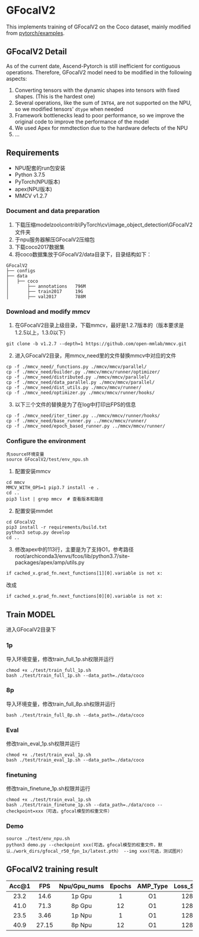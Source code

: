 # GFocalV2

This implements training of GFocalV2 on the Coco dataset, mainly modified from [pytorch/examples](https://github.com/open-mmlab/mmdetection).

## GFocalV2 Detail

As of the current date, Ascend-Pytorch is still inefficient for contiguous operations.
Therefore, GFocalV2 model need to be modified in the following aspects:

1. Converting tensors with the dynamic shapes into tensors with fixed shapes. (This is the hardest one)
2. Several operations, like the sum of `INT64`, are not supported on the NPU, so we modified tensors' `dtype` when needed
3. Framework bottlenecks lead to poor performance, so we improve the original code to improve the performance of the model
4. We used Apex for mmdtection due to the hardware defects of the NPU
5. ...


## Requirements

- NPU配套的run包安装
- Python 3.7.5
- PyTorch(NPU版本)
- apex(NPU版本)
- MMCV v1.2.7
### Document and data preparation
1. 下载压缩modelzoo\contrib\PyTorch\cv\image_object_detection\GFocalV2 文件夹
2. 于npu服务器解压GFocalV2压缩包
3. 下载coco2017数据集
4. 将coco数据集放于GFocalV2/data目录下，目录结构如下：
```
GFocalV2
├── configs
├── data
│   ├── coco
│       ├── annotations   796M
│       ├── train2017     19G
│       ├── val2017       788M
```
### Download and modify mmcv

1. 在GFocalV2目录上级目录，下载mmcv，最好是1.2.7版本的（版本要求是1.2.5以上，1.3.0以下）
```
git clone -b v1.2.7 --depth=1 https://github.com/open-mmlab/mmcv.git
```
2. 进入GFocalV2目录，用mmcv_need里的文件替换mmcv中对应的文件
```
cp -f ./mmcv_need/_functions.py ./mmcv/mmcv/parallel/
cp -f ./mmcv_need/builder.py ./mmcv/mmcv/runner/optimizer/
cp -f ./mmcv_need/distributed.py ./mmcv/mmcv/parallel/
cp -f ./mmcv_need/data_parallel.py ./mmcv/mmcv/parallel/
cp -f ./mmcv_need/dist_utils.py ./mmcv/mmcv/runner/
cp -f ./mmcv_need/optimizer.py ./mmcv/mmcv/runner/hooks/
```
3. 以下三个文件的替换是为了在log中打印出FPS的信息
```
cp -f ./mmcv_need/iter_timer.py ../mmcv/mmcv/runner/hooks/
cp -f ./mmcv_need/base_runner.py ../mmcv/mmcv/runner/
cp -f ./mmcv_need/epoch_based_runner.py ../mmcv/mmcv/runner/
```
### Configure the environment
```
先source环境变量
source GFocalV2/test/env_npu.sh  
```
1. 配置安装mmcv
```
cd mmcv
MMCV_WITH_OPS=1 pip3.7 install -e .
cd ..
pip3 list | grep mmcv  # 查看版本和路径
``` 
2. 配置安装mmdet
```
cd GFocalV2
pip3 install -r requirements/build.txt
python3 setup.py develop
cd ..
```
3. 修改apex中的113行，主要是为了支持O1，参考路径root/archiconda3/envs/fcos/lib/python3.7/site-packages/apex/amp/utils.py
```
if cached_x.grad_fn.next_functions[1][0].variable is not x:
```
改成
```
if cached_x.grad_fn.next_functions[0][0].variable is not x:
```
## Train MODEL
进入GFocalV2目录下
### 1p
导入环境变量，修改train_full_1p.sh权限并运行
```
chmod +x ./test/train_full_1p.sh
bash ./test/train_full_1p.sh --data_path=./data/coco
```

### 8p
导入环境变量，修改train_full_8p.sh权限并运行
```chmod +x ./test/train_full_8p.sh
bash ./test/train_full_8p.sh --data_path=./data/coco
```

### Eval
修改train_eval_1p.sh权限并运行
```
chmod +x ./test/train_eval_1p.sh
bash ./test/train_eval_1p.sh --data_path=./data/coco
```
### finetuning
修改train_finetune_1p.sh权限并运行
```
chmod +x ./test/train_eval_1p.sh
bash ./test/train_finetune_1p.sh --data_path=./data/coco --checkpoint=xxx（可选，gfocal模型的权重文件）
```
### Demo

```
source ./test/env_npu.sh
python3 demo.py --checkpoint xxx(可选，gfocal模型的权重文件，默认./work_dirs/gfocal_r50_fpn_1x/latest.pth） --img xxx(可选，测试图片）
```
## GFocalV2 training result 

| Acc@1    | FPS       | Npu/Gpu_nums | Epochs   | AMP_Type | Loss_Scale |
| :------: | :------:  | :------:     | :------: | :------: | :------:   |
| 23.2     | 14.6      | 1p Gpu       | 1        | O1       | 128.0    |
| 41.0     | 71.3     | 8p Gpu       | 12       | O1       | 128.0    |
| 23.5     | 3.46       | 1p Npu       | 1        | O1       | 128.0       |
| 40.9     | 27.15      | 8p Npu       | 12       | O1       | 128.0       |
